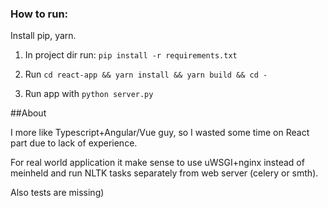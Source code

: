 ### How to run:

Install pip, yarn.


1) In project dir run: `pip install -r requirements.txt`

2) Run `cd react-app && yarn install && yarn build && cd -`

3) Run app with `python server.py`


##About

I more like Typescript+Angular/Vue guy, so I wasted some time on React part due to lack of experience.

For real world application it make sense to use uWSGI+nginx instead of meinheld and run NLTK tasks separately from web server (celery or smth).

Also tests are missing)